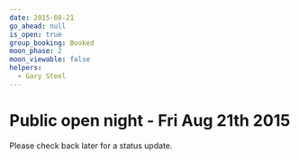 ```yaml
---
date: 2015-08-21
go_ahead: null
is_open: true
group_booking: Booked
moon_phase: 2
moon_viewable: false
helpers:
  - Gary Steel
---
```

Public open night - Fri Aug 21th 2015
=====================================
Please check back later for a status update.
